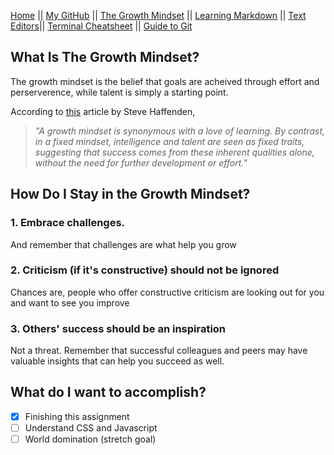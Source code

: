 [Home](README.md) || [My GitHub](https://github.com/leahgrace555) || [The Growth Mindset](thegrowthmindset.md) || [Learning Markdown](blogpost1.md) || [Text Editors](blogpost2.md)|| [Terminal Cheatsheet](terminalcheatsheet.md) || [Guide to Git](blogpost3.md)



## What Is The Growth Mindset? 
The growth mindset is the belief that goals are acheived through effort and perserverence, while talent is simply a starting point. 

According to [this](https://www.atlassian.com/blog/inside-atlassian/growth-mindset) article by Steve Haffenden,
>  *"A growth mindset is synonymous with a love of learning. By contrast, in a fixed mindset, intelligence and talent are seen as fixed traits, suggesting that success comes from these inherent qualities alone, without the need for further development or effort."*

## How Do I Stay in the Growth Mindset?

### 1. Embrace challenges.
And remember that challenges are what help you grow

### 2. Criticism (if it's constructive) should not be ignored
Chances are, people who offer constructive criticism are looking out for you and want to see you improve

### 3. Others' success should be an inspiration
Not a threat. Remember that successful colleagues and peers may have valuable insights that can help you succeed as well.

## What do I want to accomplish?
- [x] Finishing this assignment
- [ ] Understand CSS and Javascript
- [ ] World domination (stretch goal)
